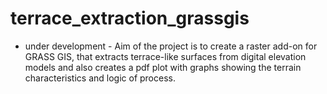 # terrace_extraction_grassgis
- under development - Aim of the project is to create a raster add-on for GRASS GIS, that extracts terrace-like surfaces from digital elevation models and also creates a pdf plot with graphs showing the terrain characteristics and logic of process.
